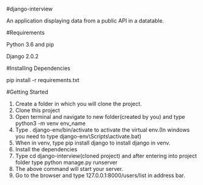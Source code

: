 #django-interview

An application displaying data from a public API in a datatable.

#Requirements

Python 3.6 and pip

Django 2.0.2

#Installing Dependencies

pip install -r requirements.txt

#Getting Started

1. Create a folder in which you will clone the project.
2. Clone this project
3. Open terminal and navigate to new folder(created by you) and type python3 -m venv env_name
4. Type . django-env/bin/activate to activate the virtual env.(In windows you need to type django-env\Scripts\activate.bat)
5. When in venv, type pip install django to install django in venv.
6. Install the dependencies
7. Type cd django-interview(cloned project) and after entering into project folder type python manage.py runserver
8. The above command will start your server.
9. Go to the browser and type 127.0.0.1:8000/users/list in address bar.
